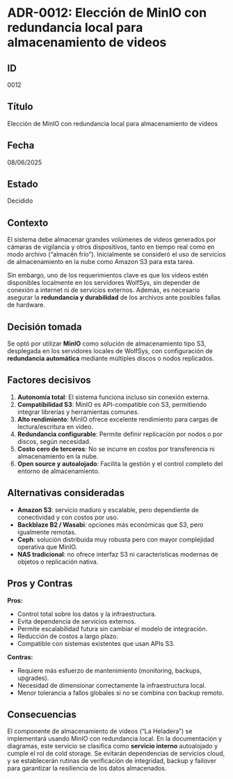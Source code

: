 # ADR-0012: Elección de MinIO con redundancia local para almacenamiento de videos

## ID

0012

## Título

Elección de MinIO con redundancia local para almacenamiento de videos

## Fecha

08/06/2025

## Estado

Decidido

## Contexto

El sistema debe almacenar grandes volúmenes de videos generados por cámaras de vigilancia y otros dispositivos, tanto en tiempo real como en modo archivo (“almacén frío”). Inicialmente se consideró el uso de servicios de almacenamiento en la nube como Amazon S3 para esta tarea.

Sin embargo, uno de los requerimientos clave es que los videos estén disponibles localmente en los servidores WolfSys, sin depender de conexión a internet ni de servicios externos. Además, es necesario asegurar la **redundancia y durabilidad** de los archivos ante posibles fallas de hardware.

## Decisión tomada

Se optó por utilizar **MinIO** como solución de almacenamiento tipo S3, desplegada en los servidores locales de WolfSys, con configuración de **redundancia automática** mediante múltiples discos o nodos replicados.

## Factores decisivos

1. **Autonomía total**: El sistema funciona incluso sin conexión externa.
2. **Compatibilidad S3**: MinIO es API-compatible con S3, permitiendo integrar librerías y herramientas comunes.
3. **Alto rendimiento**: MinIO ofrece excelente rendimiento para cargas de lectura/escritura en video.
4. **Redundancia configurable**: Permite definir replicación por nodos o por discos, según necesidad.
5. **Costo cero de terceros**: No se incurre en costos por transferencia ni almacenamiento en la nube.
6. **Open source y autoalojado**: Facilita la gestión y el control completo del entorno de almacenamiento.

## Alternativas consideradas

- **Amazon S3**: servicio maduro y escalable, pero dependiente de conectividad y con costos por uso.
- **Backblaze B2 / Wasabi**: opciones más económicas que S3, pero igualmente remotas.
- **Ceph**: solución distribuida muy robusta pero con mayor complejidad operativa que MinIO.
- **NAS tradicional**: no ofrece interfaz S3 ni características modernas de objetos o replicación nativa.

## Pros y Contras

**Pros:**

- Control total sobre los datos y la infraestructura.
- Evita dependencia de servicios externos.
- Permite escalabilidad futura sin cambiar el modelo de integración.
- Reducción de costos a largo plazo.
- Compatible con sistemas existentes que usan APIs S3.

**Contras:**

- Requiere más esfuerzo de mantenimiento (monitoring, backups, upgrades).
- Necesidad de dimensionar correctamente la infraestructura local.
- Menor tolerancia a fallos globales si no se combina con backup remoto.

## Consecuencias

El componente de almacenamiento de videos (“La Heladera”) se implementará usando MinIO con redundancia local. En la documentación y diagramas, este servicio se clasifica como **servicio interno** autoalojado y cumple el rol de cold storage. Se evitarán dependencias de servicios cloud, y se establecerán rutinas de verificación de integridad, backup y failover para garantizar la resiliencia de los datos almacenados.
